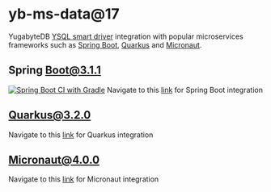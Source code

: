 # yb-ms-data@17
YugabyteDB [YSQL smart driver]((https://docs.yugabyte.com/latest/integrations/jdbc-driver/)) integration with popular microservices frameworks such as [Spring Boot](https://spring.io/projects/spring-boot), [Quarkus](https://quarkus.io/) and [Micronaut](https://micronaut.io/).

## Spring Boot@3.1.1 
[![Spring Boot CI with Gradle](../../actions/workflows/gradle-boot.yml/badge.svg?branch=main)](../../actions/workflows/gradle-boot.yml)
Navigate to this [link](springboot/) for Spring Boot integration  

## Quarkus@3.2.0
Navigate to this [link](quarkus/) for Quarkus integration  

## Micronaut@4.0.0
Navigate to this [link](micronaut/) for Micronaut integration  
